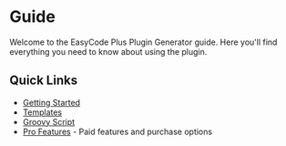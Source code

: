 # Guide

Welcome to the EasyCode Plus Plugin Generator guide. Here you'll find everything you need to know about using the plugin.

## Quick Links

- [Getting Started](/guide/getting-started)
- [Templates](/guide/templates)
- [Groovy Script](/guide/groovy-script)
- [Pro Features](/guide/pro-features) - Paid features and purchase options